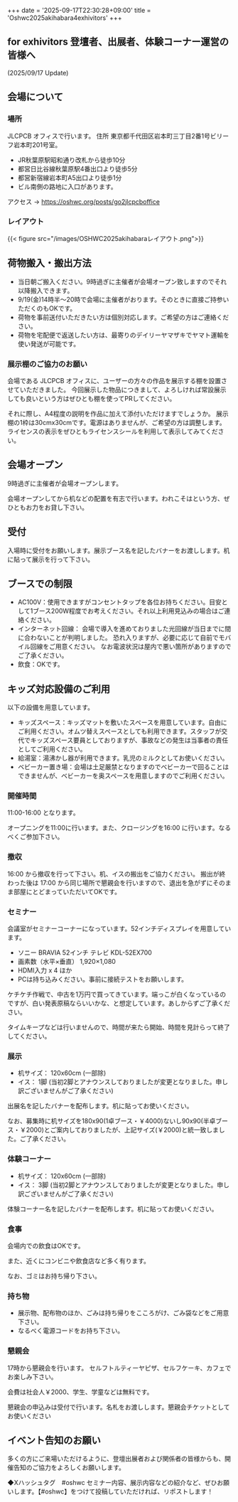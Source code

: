 +++
date = '2025-09-17T22:30:28+09:00'
title = 'Oshwc2025akihabara4exhivitors'
+++

## for exhivitors 登壇者、出展者、体験コーナー運営の皆様へ

(2025/09/17 Update)
## 会場について

### 場所

JLCPCB オフィスで行います。 住所 東京都千代田区岩本町三丁目2番1号ビリーフ岩本町201号室。

- JR秋葉原駅昭和通り改札から徒歩10分
- 都営日比谷線秋葉原駅4番出口より徒歩5分
- 都営新宿線岩本町A5出口より徒歩1分
- ビル南側の路地に入口があります。

アクセス →   https://oshwc.org/posts/go2jlcpcboffice

### レイアウト

{{< figure src="/images/OSHWC2025akihabaraレイアウト.png">}}

<!--more-->

## 荷物搬入・搬出方法

- 当日朝ご搬入ください。9時過ぎに主催者が会場オープン致しますのでそれ以降搬入できます。
- 9/19(金)14時半〜20時で会場に主催者がおります。そのときに直接ご持参いただくのもOKです。
- 荷物を事前送付いただきたい方は個別対応します。ご希望の方はご連絡ください。
- 荷物を宅配便で返送したい方は、最寄りのデイリーヤマザキでヤマト運輸を使い発送が可能です。

### 展示棚のご協力のお願い

会場である JLCPCB オフィスに、ユーザーの方々の作品を展示する棚を設置させていただきました。 
今回展示した物品につきまして、よろしければ常設展示しても良いという方はぜひとも棚を使ってPRしてください。

それに際し、A4程度の説明を作品に加えて添付いただけますでしょうか。
展示棚の1枠は30cmx30cmです。電源はありませんが、ご希望の方は調整します。
ライセンスの表示をぜひともライセンスシールを利用して表示してみてください。

## 会場オープン

9時過ぎに主催者が会場オープンします。

会場オープンしてから机などの配置を有志で行います。われこそはという方、ぜひともお力をお貸し下さい。

## 受付

入場時に受付をお願いします。展示ブース名を記したバナーをお渡しします。机に貼って展示を行って下さい。


## ブースでの制限

- AC100V：使用できますがコンセントタップを各位お持ちください。目安として1ブース200W程度でお考えください。それ以上利用見込みの場合はご連絡ください。
- インターネット回線： 会場で導入を進めておりました光回線が当日までに間に合わないことが判明しました。 恐れ入りますが、必要に応じて自前でモバイル回線をご用意ください。 なお電波状況は屋内で悪い箇所がありますのでご了承ください。
- 飲食：OKです。

## キッズ対応設備のご利用

以下の設備を用意しています。

- キッズスペース：キッズマットを敷いたスペースを用意しています。自由にご利用ください。オムツ替えスペースとしても利用できます。スタッフが交代でキッズスペース要員としておりますが、事故などの発生は当事者の責任としてご利用ください。
- 給湯室：湯沸かし器が利用できます。乳児のミルクとしてお使いください。
- ベビーカー置き場：会場は土足厳禁となりますのでベビーカーで回ることはできませんが、ベビーカーを奥スペースを用意しますのでご利用ください。

### 開催時間

11:00-16:00 となります。

オープニングを11:00に行います。また、クロージングを16:00 に行います。なるべくご参加下さい。


### 撤収

16:00 から撤収を行って下さい。机、イスの搬出をご協力ください。
搬出が終わった後は 17:00 から同じ場所で懇親会を行いますので、退出を急がずにそのまま部屋にとどまっていただいてOKです。

### セミナー

会議室がセミナーコーナーになっています。52インチディスプレイを用意しています。

- ソニー BRAVIA 52インチ テレビ KDL-52EX700
- 画素数（水平×垂直） 1,920×1,080
- HDMI入力 x 4 ほか
- PCは持ち込みください。事前に接続テストをお願いします。

ケチケチ作戦で、中古を1万円で買ってきています。端っこが白くなっているのですが、白い発表原稿ならいいかな、と想定しています。あしからずご了承ください。


タイムキープなどは行いませんので、時間が来たら開始、時間を見計らって終了してください。


### 展示

- 机サイズ： 120x60cm (一部除)
- イス： 1脚  (当初2脚とアナウンスしておりましたが変更となりました。申し訳ございませんがご了承ください) 

出展名を記したバナーを配布します。机に貼ってお使いください。

なお、募集時に机サイズを180x90(1卓ブース・￥4000)ないし90x90(半卓ブース・￥2000)とご案内しておりましたが、上記サイズ(￥2000)と統一致しました。ご了承ください。

### 体験コーナー

- 机サイズ： 120x60cm (一部除)
- イス： 3脚  (当初2脚とアナウンスしておりましたが変更となりました。申し訳ございませんがご了承ください) 

体験コーナー名を記したバナーを配布します。机に貼ってお使いください。


### 食事


会場内での飲食はOKです。

また、近くにコンビニや飲食店など多く有ります。

なお、ゴミはお持ち帰り下さい。

### 持ち物

- 展示物、配布物のほか、ごみは持ち帰りをこころがけ、ごみ袋などをご用意下さい。
- なるべく電源コードをお持ち下さい。


### 懇親会

17時から懇親会を行います。
セルフトルティーヤピザ、セルフケーキ、カフェでお楽しみ下さい。

会費は社会人￥2000、学生、学童などは無料です。 

懇親会の申込みは受付で行います。名札をお渡しします。懇親会チケットとしてお使いください

## イベント告知のお願い
多くの方にご来場いただけるように、登壇出展者および関係者の皆様からも、開催告知のご協力をよろしくお願いします。

◆Xハッシュタグ　#oshwc
セミナー内容、展示内容などの紹介など、ぜひお願いします。【#oshwc】をつけて投稿していただければ、リポストします！
